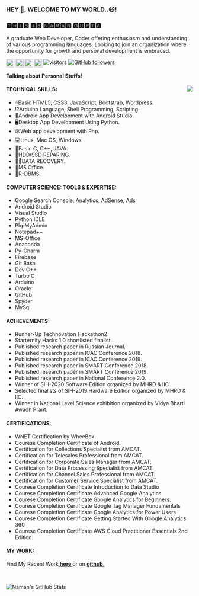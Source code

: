 ### HEY 👋, WELCOME TO MY WORLD..😃!
### 🆃🅷🅸🆂 🅸🆂 🅽🅰🅼🅰🅽 🅶🆄🅿🆃🅰

A graduate Web Developer, Coder offering enthusiasm and understanding of various programming languages. Looking to join an organization where the opportunity for growth and personal development is embraced.

<a href="https://twitter.com/guptanamannn">
  <img align="left" alt="Naman's Twitter" width="22px" src="https://cdn.jsdelivr.net/npm/simple-icons@v3/icons/twitter.svg" />
</a>
<a href="https://www.linkedin.com/in/guptanamannn/">
  <img align="left" alt="Naman's Linkdein" width="22px" src="https://cdn.jsdelivr.net/npm/simple-icons@v3/icons/linkedin.svg" />
</a>
<a href="https://instagram.com/guptanamannn">
  <img align="left" alt="Naman's Medium" width="22px" src="https://cdn.jsdelivr.net/npm/simple-icons@v3/icons/instagram.svg" />
</a>
<a href="https://www.facebook.com/guptanamannn">
  <img align="left" alt="Naman's Youtube" width="22px" src="https://cdn.jsdelivr.net/npm/simple-icons@v3/icons/facebook.svg" />
</a>

![visitors](https://visitor-badge.laobi.icu/badge?page_id=guptanamannn.guptanamannn)
[![GitHub followers](https://img.shields.io/github/followers/guptanamannn.svg?style=social&label=Follow)](https://github.com/guptanamannn?tab=followers)

#### Talking about Personal Stuffs!

<img src='https://avatars2.githubusercontent.com/u/39711969?s=400&u=10003c97fa7c0f8b4ae78bc9c0d10fc77757d2c4&v=4' align='right'>

#### TECHNICAL SKILLS:


- 🖱Basic HTML5, CSS3, JavaScript, Bootstrap, Wordpress.
- ⁉Arduino Language, Shell Programming, Scripting.
- 📱Android App Development with Android Studio.
- 🖥Desktop App Development Using Python.
- 🕸Web app development with Php.
- 💻Linux, Mac OS, Windows.
- 💭Basic C, C++, JAVA.
- 💾HDD/SSD REPARING.
- 👩‍💻DATA RECOVERY.
- 📃MS Office.
- 📅R-DBMS.

#### COMPUTER SCIENCE: TOOLS & EXPERTISE:

- Google Search Console, Analytics, AdSense, Ads
- Android Studio
- Visual Studio
- Python IDLE
- PhpMyAdmin
- Notepad++
- MS-Office
- Anaconda
- Py-Charm
- Firebase
- Git Bash
- Dev C++
- Turbo C
- Arduino
- Oracle
- GitHub
- Spyder
- MySql

#### ACHIEVEMENTS:

- Runner-Up Technovation Hackathon2.
- Starternity Hacks 1.0 shortlisted finalist.
- Published research paper in Russian Journal.
- Published research paper in ICAC Conference 2018.
- Published research paper in ICAC Conference 2019.
- Published research paper in SMART Conference 2018.
- Published research paper in SMART Conference 2019.
- Published research paper in National Conference 2.0.
- Winner of SIH-2020 Software Edition organized by MHRD & IIC.
- Selected finalists of SIH-2019 Hardware Edition organized by MHRD & IIC.
- Winner in National Level Science exhibition organized by Vidya Bharti Awadh Prant.

#### CERTIFICATIONS:

- WNET Certification by WheeBox.
- Courese Completion Certificate of Android.
- Certification for Collections Specialist from AMCAT.
- Certification for Telesales Professional from AMCAT.
- Certification for Corporate Sales Manager from AMCAT.
- Certification for Data Processing Specialist from AMCAT.
- Certification for Channel Sales Professional from AMCAT.
- Certification for Customer Service Specialist from AMCAT.
- Courese Completion Certificate Introduction to Data Studio
- Courese Completion Certificate Advanced Google Analytics
- Courese Completion Certificate Google Analytics for Beginners.
- Courese Completion Certificate Google Tag Manager Fundamentals
- Courese Completion Certificate Google Analytics for Power Users
- Courese Completion Certificate Getting Started With Google Analytics 360
- Courese Completion Certificate AWS Cloud Practitioner Essentials 2nd Edition


#### MY WORK:

Find My Recent Work<a href="http://www.ngstudies.tk/#/2"><b> here </b></a>or on <a href="http://www.github.com/guptanamannn"><b> github.</b></a>



</br>

![Naman's GitHub Stats](https://github-readme-stats.vercel.app/api?username=guptanamannn&hide=[%22issues%22,%22contribs%22]&show_icons=true&title_color=fff&icon_color=79ff97&text_color=9f9f9f&bg_color=151515)
